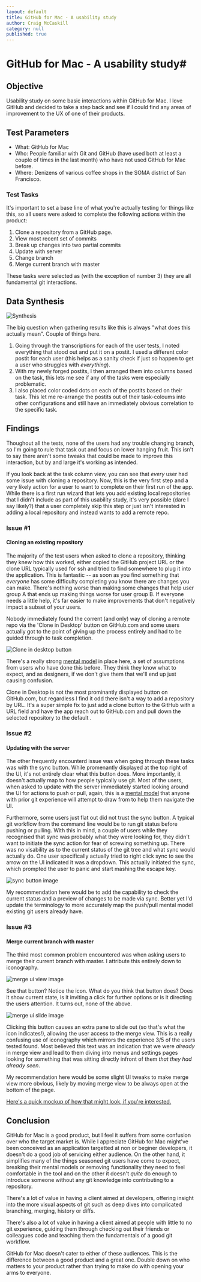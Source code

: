 ```yaml
---
layout: default
title: GitHub for Mac - A usability study
author: Craig McCaskill
category: null
published: true
---
```

# GitHub for Mac - A usability study#

## Objective
Usability study on some basic interactions within GitHub for Mac. I love GitHub and decided to take a step back and see if I could find any areas of improvement to the UX of one of their products. 

## Test Parameters
* What: GitHub for Mac
* Who: People familiar with Git and GitHub (have used both at least a couple of times in the last month) who have not used GitHub for Mac before.
* Where: Denizens of various coffee shops in the SOMA district of San Francisco. 

### Test Tasks
It's important to set a base line of what you're actually testing for things like this, so all users were asked to complete the following actions within the product:

1. Clone a repository from a GitHub page.
2. View most recent set of commits
3. Break up changes into two partial commits
4. Update with server
5. Change branch
6. Merge current branch with master

These tasks were selected as (with the exception of number 3) they are all fundamental git interactions. 

## Data Synthesis
![Synthesis](http://imgur.com/zjoKR0W.jpg)

The big question when gathering results like this is always "what does this actually mean". Couple of things here.

1. Going through the transcriptions for each of the user tests, I noted everything that stood out and put it on a postit. I used a different color postit for each user (this helps as a sanity check if just so happen to get a user who struggles with *everything*).
2. With my newly forged postits, I then arranged them into columns based on the task, this lets me see if any of the tasks were especially problematic. 
3. I also placed color coded dots on each of the postits based on their task. This let me re-arrange the postits out of their task-coloums into other configurations and still have an immediately obvious correlation to the specific task. 

## Findings

Thoughout all the tests, none of the users had any trouble changing branch, so I'm going to rule that task out and focus on lower hanging fruit. This isn't to say there aren't some tweaks that could be made to improve this interaction, but by and large it's working as intended. 

If you look back at the task column view, you can see that *every* user had some issue with cloning a repository. Now, this is the very first step and a very likely action for a user to want to complete on their first run of the app. While there is a first run wizard that lets you add existing local repositories that I didn't include as part of this usability study, it's very possible (dare I say likely?) that a user completely skip this step or just isn't interested in adding a local repository and instead wants to add a remote repo.

### Issue #1

#### Cloning an existing repository
The majority of the test users when asked to clone a repository, thinking they knew how this worked, either copied the GitHub project URL or the clone URL typically used for ssh and tried to find somewhere to plug it into the application. This is fantastic -- as soon as you find something that *everyone* has some difficulty completing you know there are changes you can make. There's nothing worse than making some changes that help user group A that ends up making things worse for user group B. If everyone needs a little help, it's far easier to make improvements that don't negatively impact a subset of your users.

Nobody immediately found the corrent (and only) way of cloning a remote repo via the 'Clone in Desktop' button on GitHub.com and some users actually got to the point of giving up the process entirely and had to be guided through to task completion. 

![Clone in desktop button](http://i.imgur.com/Z3BtPAa.png)

There's a really strong [mental model](http://craigmccaskill.com/mental-models.html) in place here, a set of assumptions from users who have done this before. They think they know what to expect, and as designers, if we don't give them that we'll end up just causing confusion. 


Clone in Desktop is not the most prominantly displayed button on GitHub.com, but regardless I find it odd there isn't a way to add a repository by URL. It's a super simple fix to just add a clone button to the GitHub with a URL field and have the app reach out to GitHub.com and pull down the selected repository to the default . 

### Issue #2

#### Updating with the server
The other frequently encounterd issue was when going through these tasks was with the sync button. While promenantly displayed at the top right of the UI, it's not entirely clear what this button does. More importantly, it doesn't actually map to how people typically use git. Most of the users, when asked to update with the server immediately started looking around the UI for actions to push or pull, again, this is a [mental model](http://craigmccaskill.com/mental-models.html) that anyone with prior git experience will attempt to draw from to help them navigate the UI.

Furthermore, some users just flat out did not trust the sync button. A typical git workflow from the command line would be to run git status before pushing or pulling. With this in mind, a couple of users while they recognised that sync was probably what they were looking for, they didn't want to initiate the sync action for fear of screwing something up. There was no visability as to the current status of the git tree and what sync would actually do. One user specifically actually tried to right click sync to see the arrow on the UI indicated it was a dropdown. This actually initiated the sync, which prompted the user to panic and start mashing the escape key. 

![sync button image](http://imgur.com/ZyBcvai.jpg)

My recommendation here would be to add the capability to check the current status and a preview of changes to be made via sync. Better yet I'd update the terminology to more accurately map the push/pull mental model existing git users already have.


### Issue #3

#### Merge current branch with master
The third most common problem encountered was when asking users to merge their current branch with master. I attribute this entirely down to iconography. 

![merge ui view image](http://imgur.com/YOy1xEe.jpg)

See that button? Notice the icon. What do you think that button does? Does it show current state, is it inviting a click for further options or is it directing the users attention. It turns out, none of the above. 

![merge ui slide image](http://imgur.com/XhnqU0I.jpg)

Clicking this button causes an extra pane to slide out (so that's what the icon indicates!), allowing the user access to the merge view. This is a really confusing use of iconography which mirrors the experience 3/5 of the users tested found. Most believed this text was an indication that we were *already* in merge view and lead to them diving into menus and settings pages looking for something that was sitting directly infront of them *that they had already seen*. 

My recommendation here would be some slight UI tweaks to make merge view more obvious, likely by moving merge view to be always open at the bottom of the page.

[Here's a quick mockup of how that might look, if you're interested.](http://imgur.com/peTLSxZ.png)

## Conclusion
GitHub for Mac is a good product, but I feel it suffers from some confusion over who the target market is. While I appreciate GitHub for Mac might've been conceived as an application targetted at non or beginer developers, it doesn't do a good job of servicing either audience. On the other hand, it simplifies many of the things seasoned git users have come to expect, breaking their mental models or removing functionality they need to feel comfortable in the tool and on the other it doesn't *quite* do enough to introduce someone without any git knowledge into contributing to a repository.

There's a lot of value in having a client aimed at developers, offering insight into the more visual aspects of git such as deep dives into complicated branching, merging, history or diffs. 

There's also a lot of value in having a client aimed at people with little to no git experience, guiding them through checking out their friends or colleagues code and teaching them the fundamentals of a good git workflow. 

GitHub for Mac doesn't cater to either of these audiences. This is the difference between a good product and a great one. Double down on who matters to your product rather than trying to make do with opening your arms to everyone. 